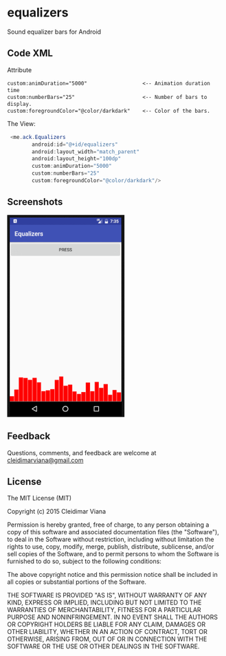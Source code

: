 # equalizers
Sound equalizer bars for Android

## Code XML

Attribute
```
custom:animDuration="5000" 					<-- Animation duration time  
custom:numberBars="25"						<-- Number of bars to display.
custom:foregroundColor="@color/darkdark"    <-- Color of the bars.
```

The View: 
```java
 <me.ack.Equalizers
        android:id="@+id/equalizers"
        android:layout_width="match_parent"
        android:layout_height="100dp"
        custom:animDuration="5000"
        custom:numberBars="25"
        custom:foregroundColor="@color/darkdark"/>
```

## Screenshots

![alt tag](https://github.com/cleidimarviana/equalizers/blob/master/screenshots/gif_equalizers.gif "Equalizers")

Feedback
----
Questions, comments, and feedback are welcome at cleidimarviana@gmail.com

License
----

The MIT License (MIT)

Copyright (c) 2015 Cleidimar Viana 

Permission is hereby granted, free of charge, to any person obtaining a copy
of this software and associated documentation files (the "Software"), to deal
in the Software without restriction, including without limitation the rights
to use, copy, modify, merge, publish, distribute, sublicense, and/or sell
copies of the Software, and to permit persons to whom the Software is
furnished to do so, subject to the following conditions:

The above copyright notice and this permission notice shall be included in all
copies or substantial portions of the Software.

THE SOFTWARE IS PROVIDED "AS IS", WITHOUT WARRANTY OF ANY KIND, EXPRESS OR
IMPLIED, INCLUDING BUT NOT LIMITED TO THE WARRANTIES OF MERCHANTABILITY,
FITNESS FOR A PARTICULAR PURPOSE AND NONINFRINGEMENT. IN NO EVENT SHALL THE
AUTHORS OR COPYRIGHT HOLDERS BE LIABLE FOR ANY CLAIM, DAMAGES OR OTHER
LIABILITY, WHETHER IN AN ACTION OF CONTRACT, TORT OR OTHERWISE, ARISING FROM,
OUT OF OR IN CONNECTION WITH THE SOFTWARE OR THE USE OR OTHER DEALINGS IN THE
SOFTWARE.
